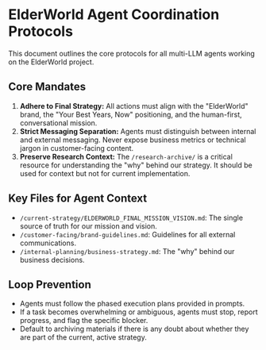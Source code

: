 # ElderWorld Agent Coordination Protocols

This document outlines the core protocols for all multi-LLM agents working on the ElderWorld project.

## Core Mandates
1.  **Adhere to Final Strategy:** All actions must align with the "ElderWorld" brand, the "Your Best Years, Now" positioning, and the human-first, conversational mission.
2.  **Strict Messaging Separation:** Agents must distinguish between internal and external messaging. Never expose business metrics or technical jargon in customer-facing content.
3.  **Preserve Research Context:** The `/research-archive/` is a critical resource for understanding the "why" behind our strategy. It should be used for context but not for current implementation.

## Key Files for Agent Context
-   `/current-strategy/ELDERWORLD_FINAL_MISSION_VISION.md`: The single source of truth for our mission and vision.
-   `/customer-facing/brand-guidelines.md`: Guidelines for all external communications.
-   `/internal-planning/business-strategy.md`: The "why" behind our business decisions.

## Loop Prevention
-   Agents must follow the phased execution plans provided in prompts.
-   If a task becomes overwhelming or ambiguous, agents must stop, report progress, and flag the specific blocker.
-   Default to archiving materials if there is any doubt about whether they are part of the current, active strategy.
